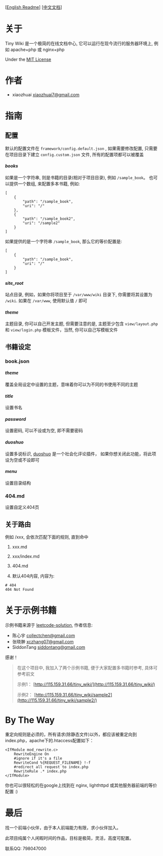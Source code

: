 [[English Readme](README.md)]  [[中文文档](README_CN.md)]

# 关于
Tiny Wiki 是一个极简的在线文档中心, 它可以运行在现今流行的服务器环境上, 例如 apache+php 或 nginx+php

Under the [MIT License](LICENSE.md)

# 作者
+ xiaozhuai [xiaozhuai7@gmail.com](xiaozhuai7@gmail.com)

# 指南

## 配置
默认的配置文件在 `framework/config.default.json` , 如果需要修改配置, 只需要在项目目录下建立 `config.custom.json` 文件, 所有的配置项都可以被覆盖

#### ***books***

如果是一个字符串, 则是书籍的目录(相对于项目目录), 例如 `/sample_book`。 也可以提供一个数组, 来配置多本书籍, 例如:
```
[
    {
        "path": "/sample_book",
        "uri": "/"
    },
    {
        "path": "/sample_book2",
        "uri": "/sample2"
    }
]
```
如果提供的是一个字符串 `/sample_book`, 那么它的等价配置是:
```
[
    {
        "path": "/sample_book",
        "uri": "/"
    }
]
```

#### ***site_root***

站点目录, 例如，如果你将项目至于 `/var/www/wiki` 目录下, 你需要将其设置为 `/wiki`. 如果在 `/var/www`, 使用默认值 `/` 即可

#### ***theme***

主题目录, 你可以自己开发主题, 但需要注意的是, 主题至少包含 `view/layout.php` 和 `view/login.php` 模板文件，当然, 你可以自己写模板文件


## 书籍设定

### book.json

#### ***theme***

覆盖全局设定中设置的主题，意味着你可以为不同的书使用不同的主题

#### ***title***

设置书名

#### ***password***

设置密码, 可以不设或为空, 即不需要密码

#### ***duoshuo***

设置多说标识, [duoshuo](http://duoshuo.com/) 是一个社会化评论插件， 如果你想关闭此功能，将此项设为空或不设即可

#### ***menu***

设置目录结构

### 404.md
设置自定义404页

## 关于路由

例如 /xxx, 会依次匹配下面的规则, 直到命中

1. xxx.md

2. xxx/index.md

3. 404.md

4. 默认404内容, 内容为:
```
# 404
404 Not Found
```

# 关于示例书籍
示例书籍来源于 [leetcode-solution](https://github.com/siddontang/leetcode-solution), 作者信息:
+ 陈心宇 [collectchen@gmail.com](collectchen@gmail.com)
+ 张晓翀 [xczhang07@gmail.com](xczhang07@gmail.com)
+ SiddonTang [siddontang@gmail.com](siddontang@gmail.com)

感谢！

> 在这个项目中, 我加入了两个示例书籍, 便于大家配置多书籍时参考, 具体可参考前文
>
> 示例1： [http://115.159.31.66/tiny_wiki/](http://115.159.31.66/tiny_wiki/)
>
> 示例2： [http://115.159.31.66/tiny_wiki/sample2](http://115.159.31.66/tiny_wiki/sample2/)

# By The Way

重定向规则是必须的，所有请求(除静态文件)以外，都应该被重定向到index.php，apache下的.htaccess配置如下：
```
<IfModule mod_rewrite.c>
    RewriteEngine On
    #ignore if it's a file
    RewriteCond %{REQUEST_FILENAME} !-f
    #redirect all request to index.php
    RewriteRule .* index.php
</IfModule>
```
你也可以很轻松的在google上找到在 nginx, lighthttpd 或其他服务器前端的等价配置 :)

# 最后
找一个前端小伙伴，由于本人前端能力有限，求小伙伴加入。

此项目纯属个人闲暇时间的作品，目标是极简，灵活，高度可配置。

联系QQ: 798047000